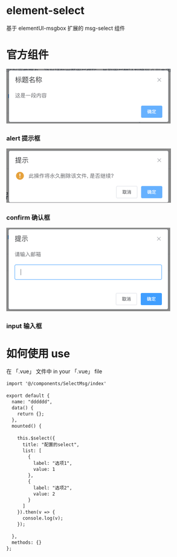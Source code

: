 # element-select
基于 elementUI-msgbox 扩展的 msg-select 组件

# 官方组件
![alert](https://github.com/liangminghaoAngus/element-select/blob/master/%24alert.png "alert")
### alert 提示框

![confirm](https://github.com/liangminghaoAngus/element-select/blob/master/%24confirm.png "confirm")
### confirm 确认框

![input](https://github.com/liangminghaoAngus/element-select/blob/master/%24input.png "input")
### input 输入框

# 如何使用 use
在 「.vue」 文件中 
in your 「.vue」 file

```
import '@/components/SelectMsg/index'

export default {
  name: "dddddd",
  data() {
    return {};
  },
  mounted() {
  
    this.$select({
      title: "配置的select",
      list: [
        {
          label: "选项1",
          value: 1
        },
        {
          label: "选项2",
          value: 2
        }
      ]
    }).then(v => {
      console.log(v);
    });
    
  },
  methods: {}
};
```
